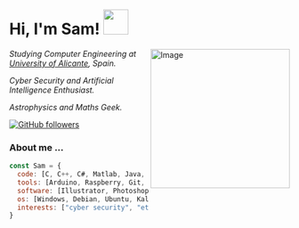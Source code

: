 <h1> Hi, I'm Sam!   <img src="https://media.giphy.com/media/WFZvB7VIXBgiz3oDXE/giphy.gif" width="45"></h1>
<img src="https://media.giphy.com/media/vzO0Vc8b2VBLi/giphy.gif" min-width="250px" max-width="250px" width="250px" align="right" alt="Image">

<p><em>Studying Computer Engineering at <a href="http://www.ua.es">University of Alicante</a>, Spain.</em></p>
<p><em>Cyber Security and Artificial Intelligence Enthusiast.</em></p>
<p><em>Astrophysics and Maths Geek.</em></p>

[![GitHub followers](https://img.shields.io/github/followers/blackbird-coder?label=Follow&style=social)](https://github.com/blackbird-coder/?tab=follow)


### About me ...  

```javascript
const Sam = {
  code: [C, C++, C#, Matlab, Java, Javascript, Ruby, Python, Php, Scala, Swift],
  tools: [Arduino, Raspberry, Git, Node, Kotlin, React, Docker, MySql, Bash, Firebase],
  software: [Illustrator, Photoshop, Unity, Blender],
  os: [Windows, Debian, Ubuntu, Kali Linux, ParrotSec, Manjaro],
  interests: ["cyber security", "ethical hacking", "machine learning", "neural networks"]
}
```


